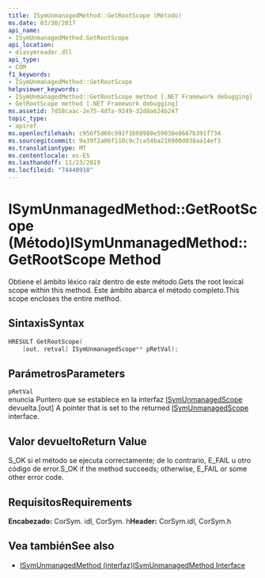 ```yaml
---
title: ISymUnmanagedMethod::GetRootScope (Método)
ms.date: 03/30/2017
api_name:
- ISymUnmanagedMethod.GetRootScope
api_location:
- diasymreader.dll
api_type:
- COM
f1_keywords:
- ISymUnmanagedMethod::GetRootScope
helpviewer_keywords:
- ISymUnmanagedMethod::GetRootScope method [.NET Framework debugging]
- GetRootScope method [.NET Framework debugging]
ms.assetid: 7d58caac-2e75-4dfa-9249-32d8a624b247
topic_type:
- apiref
ms.openlocfilehash: c956f5d68c992f1b08988e59038e8667b391f734
ms.sourcegitcommit: 9a39f2a06f110c9c7ca54ba216900d038aa14ef3
ms.translationtype: MT
ms.contentlocale: es-ES
ms.lasthandoff: 11/23/2019
ms.locfileid: "74448918"
---
```

# <a name="isymunmanagedmethodgetrootscope-method"></a><span data-ttu-id="0098b-102">ISymUnmanagedMethod::GetRootScope (Método)</span><span class="sxs-lookup"><span data-stu-id="0098b-102">ISymUnmanagedMethod::GetRootScope Method</span></span>
<span data-ttu-id="0098b-103">Obtiene el ámbito léxico raíz dentro de este método.</span><span class="sxs-lookup"><span data-stu-id="0098b-103">Gets the root lexical scope within this method.</span></span> <span data-ttu-id="0098b-104">Este ámbito abarca el método completo.</span><span class="sxs-lookup"><span data-stu-id="0098b-104">This scope encloses the entire method.</span></span>  
  
## <a name="syntax"></a><span data-ttu-id="0098b-105">Sintaxis</span><span class="sxs-lookup"><span data-stu-id="0098b-105">Syntax</span></span>  
  
```cpp  
HRESULT GetRootScope(  
    [out, retval] ISymUnmanagedScope** pRetVal);  
```  
  
## <a name="parameters"></a><span data-ttu-id="0098b-106">Parámetros</span><span class="sxs-lookup"><span data-stu-id="0098b-106">Parameters</span></span>  
 `pRetVal`  
 <span data-ttu-id="0098b-107">enuncia Puntero que se establece en la interfaz [ISymUnmanagedScope](../../../../docs/framework/unmanaged-api/diagnostics/isymunmanagedscope-interface.md) devuelta.</span><span class="sxs-lookup"><span data-stu-id="0098b-107">[out] A pointer that is set to the returned [ISymUnmanagedScope](../../../../docs/framework/unmanaged-api/diagnostics/isymunmanagedscope-interface.md) interface.</span></span>  
  
## <a name="return-value"></a><span data-ttu-id="0098b-108">Valor devuelto</span><span class="sxs-lookup"><span data-stu-id="0098b-108">Return Value</span></span>  
 <span data-ttu-id="0098b-109">S_OK si el método se ejecuta correctamente; de lo contrario, E_FAIL u otro código de error.</span><span class="sxs-lookup"><span data-stu-id="0098b-109">S_OK if the method succeeds; otherwise, E_FAIL or some other error code.</span></span>  
  
## <a name="requirements"></a><span data-ttu-id="0098b-110">Requisitos</span><span class="sxs-lookup"><span data-stu-id="0098b-110">Requirements</span></span>  
 <span data-ttu-id="0098b-111">**Encabezado:** CorSym. idl, CorSym. h</span><span class="sxs-lookup"><span data-stu-id="0098b-111">**Header:** CorSym.idl, CorSym.h</span></span>  
  
## <a name="see-also"></a><span data-ttu-id="0098b-112">Vea también</span><span class="sxs-lookup"><span data-stu-id="0098b-112">See also</span></span>

- [<span data-ttu-id="0098b-113">ISymUnmanagedMethod (interfaz)</span><span class="sxs-lookup"><span data-stu-id="0098b-113">ISymUnmanagedMethod Interface</span></span>](../../../../docs/framework/unmanaged-api/diagnostics/isymunmanagedmethod-interface.md)
